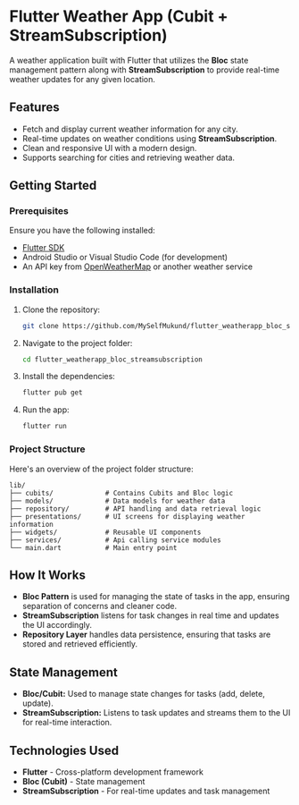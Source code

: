 # Flutter Weather App (Cubit + StreamSubscription)

A weather application built with Flutter that utilizes the **Bloc** state management pattern along with **StreamSubscription** to provide real-time weather updates for any given location.

## Features

- Fetch and display current weather information for any city.
- Real-time updates on weather conditions using **StreamSubscription**.
- Clean and responsive UI with a modern design.
- Supports searching for cities and retrieving weather data.


## Getting Started

### Prerequisites

Ensure you have the following installed:

- [Flutter SDK](https://flutter.dev/docs/get-started/install)
- Android Studio or Visual Studio Code (for development)
- An API key from [OpenWeatherMap](https://openweathermap.org/api) or another weather service

### Installation

1. Clone the repository:

   ```bash
   git clone https://github.com/MySelfMukund/flutter_weatherapp_bloc_stream_subscription.git

2. Navigate to the project folder:
   ```bash
   cd flutter_weatherapp_bloc_streamsubscription

3. Install the dependencies:
   ```bash
   flutter pub get
   
5. Run the app:
   ```bash
   flutter run

### Project Structure
Here's an overview of the project folder structure:
   ```plaintext
   lib/
   ├── cubits/             # Contains Cubits and Bloc logic
   ├── models/             # Data models for weather data
   ├── repository/         # API handling and data retrieval logic
   ├── presentations/      # UI screens for displaying weather information
   ├── widgets/            # Reusable UI components
   ├── services/           # Api calling service modules    
   └── main.dart           # Main entry point
```

## How It Works

- **Bloc Pattern** is used for managing the state of tasks in the app, ensuring separation of concerns and cleaner code.
- **StreamSubscription** listens for task changes in real time and updates the UI accordingly.
- **Repository Layer** handles data persistence, ensuring that tasks are stored and retrieved efficiently.

## State Management

- **Bloc/Cubit:** Used to manage state changes for tasks (add, delete, update).
- **StreamSubscription:** Listens to task updates and streams them to the UI for real-time interaction.

## Technologies Used

- **Flutter** - Cross-platform development framework
- **Bloc (Cubit)** - State management
- **StreamSubscription** - For real-time updates and task management
